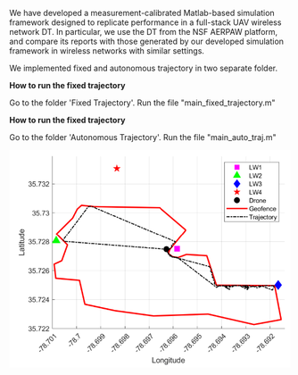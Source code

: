 We have developed a measurement-calibrated Matlab-based simulation framework designed to replicate performance in a full-stack UAV wireless network DT. In particular, we use the DT from the NSF AERPAW platform, and compare its reports with those generated by our developed simulation framework in
wireless networks with similar settings. 

We implemented fixed and autonomous trajectory in two separate folder.

**How to run the fixed trajectory**

Go to the folder 'Fixed Trajectory'. Run the file "main_fixed_trajectory.m"

**How to run the fixed trajectory**

Go to the folder 'Autonomous Trajectory'. Run the file "main_auto_traj.m"

![Description](figs/auto_traj.PNG)

